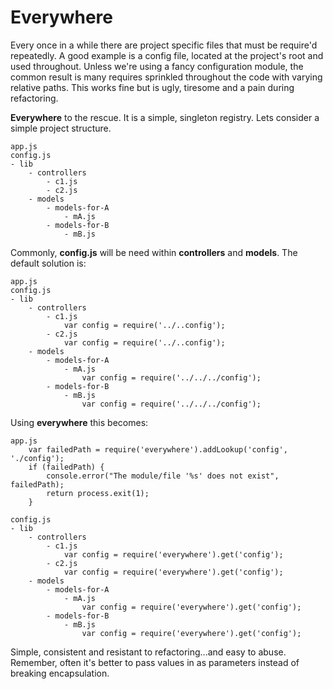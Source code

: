 # Everywhere

Every once in a while there are project specific files that must be require'd
repeatedly. A good example is a config file, located at the project's root
and used throughout. Unless we're using a fancy configuration module, the common result
is many requires sprinkled throughout the code with varying relative paths.
This works fine but is ugly, tiresome and a pain during refactoring.

**Everywhere** to the rescue. It is a simple, singleton registry. Lets consider
a simple project structure.

    app.js
    config.js
    - lib
        - controllers
            - c1.js
            - c2.js
        - models
            - models-for-A
                - mA.js
            - models-for-B
                - mB.js

Commonly, **config.js** will be need within **controllers** and **models**.
The default solution is:

    app.js
    config.js
    - lib
        - controllers
            - c1.js
                var config = require('../..config');
            - c2.js
                var config = require('../..config');
        - models
            - models-for-A
                - mA.js
                    var config = require('../../../config');
            - models-for-B
                - mB.js
                    var config = require('../../../config');

Using **everywhere** this becomes:

    app.js
        var failedPath = require('everywhere').addLookup('config', './config');
        if (failedPath) {
            console.error("The module/file '%s' does not exist", failedPath);
            return process.exit(1);
        }

    config.js
    - lib
        - controllers
            - c1.js
                var config = require('everywhere').get('config');
            - c2.js
                var config = require('everywhere').get('config');
        - models
            - models-for-A
                - mA.js
                    var config = require('everywhere').get('config');
            - models-for-B
                - mB.js
                    var config = require('everywhere').get('config');

Simple, consistent and resistant to refactoring...and easy to abuse. Remember,
often it's better to pass values in as parameters instead of breaking encapsulation.